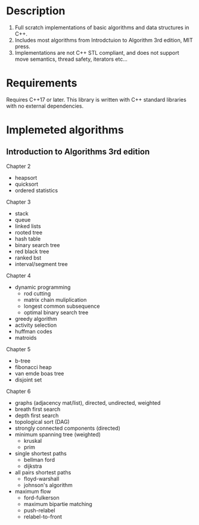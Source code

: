# Description
  1. Full scratch implementations of basic algorithms and data structures in C++.
  2. Includes most algorithms from Introdctuion to Algorithm 3rd edition, MIT press.
  3. Implementations are not C++ STL compliant, and does not support move semantics, thread safety, iterators etc...

# Requirements
  Requires C++17 or later. This library is written with C++ standard libraries with no external dependencies.
 
# Implemeted algorithms
## Introduction to Algorithms 3rd edition
 Chapter 2
  - heapsort
  - quicksort
  - ordered statistics
 
 Chapter 3
  - stack
  - queue
  - linked lists
  - rooted tree
  - hash table
  - binary search tree
  - red black tree
  - ranked bst
  - interval/segment tree

Chapter 4
  - dynamic programming
    - rod cutting
    - matrix chain muliplication
    - longest common subsequence
    - optimal binary search tree
  - greedy algorithm
  - activity selection
  - huffman codes
  - matroids

Chapter 5
  - b-tree
  - fibonacci heap
  - van emde boas tree
  - disjoint set

Chapter 6
  - graphs (adjacency mat/list), directed, undirected, weighted
  - breath first search
  - depth first search
  - topological sort (DAG)
  - strongly connected components (directed)
  - minimum spanning tree (weighted)
    - kruskal
    - prim
  - single shortest paths
    - bellman ford
    - dijkstra
  - all pairs shortest paths
    - floyd-warshall
    - johnson's algorithm
  - maximum flow
    - ford-fulkerson
    - maximum bipartie matching
    - push-relabel
    - relabel-to-front
